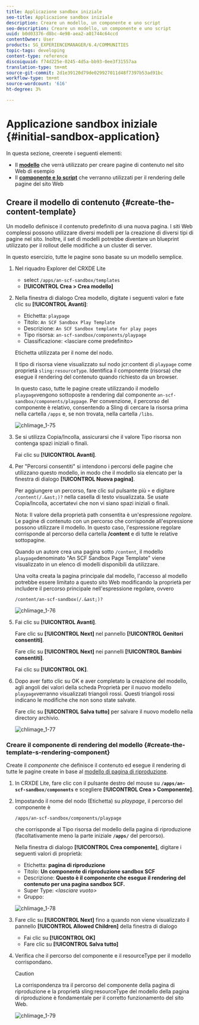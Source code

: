```yaml
---
title: Applicazione sandbox iniziale
seo-title: Applicazione sandbox iniziale
description: Creare un modello, un componente e uno script
seo-description: Creare un modello, un componente e uno script
uuid: b0d03376-d8bc-4e98-aea2-a01744c64ccd
contentOwner: User
products: SG_EXPERIENCEMANAGER/6.4/COMMUNITIES
topic-tags: developing
content-type: reference
discoiquuid: f74d225e-0245-4d5a-bb93-0ee3f31557aa
translation-type: tm+mt
source-git-commit: 2d1e39120d79de029927011d48f7397b53ad91bc
workflow-type: tm+mt
source-wordcount: '616'
ht-degree: 3%

---
```



# Applicazione sandbox iniziale {#initial-sandbox-application}

In questa sezione, creerete i seguenti elementi:

* Il **[modello](#createthepagetemplate)** che verrà utilizzato per creare pagine di contenuto nel sito Web di esempio
* Il **[componente e lo script](#create-the-template-s-rendering-component)** che verranno utilizzati per il rendering delle pagine del sito Web

## Creare il modello di contenuto {#create-the-content-template}

Un modello definisce il contenuto predefinito di una nuova pagina. I siti Web complessi possono utilizzare diversi modelli per la creazione di diversi tipi di pagine nel sito. Inoltre, il set di modelli potrebbe diventare un blueprint utilizzato per il rollout delle modifiche a un cluster di server.

In questo esercizio, tutte le pagine sono basate su un modello semplice.

1. Nel riquadro Explorer del CRXDE Lite

   * select `/apps/an-scf-sandbox/templates`
   * **[!UICONTROL Crea > Crea modello]**

1. Nella finestra di dialogo Crea modello, digitate i seguenti valori e fate clic su **[!UICONTROL Avanti]**:

   * Etichetta: `playpage`
   * Titolo: `An SCF Sandbox Play Template`
   * Descrizione: `An SCF Sandbox template for play pages`
   * Tipo risorsa: `an-scf-sandbox/components/playpage`
   * Classificazione: &lt;lasciare come predefinito>

   Etichetta utilizzata per il nome del nodo.

   Il tipo di risorsa viene visualizzato sul nodo jcr:content di `playpage` come proprietà `sling:resourceType`. Identifica il componente (risorsa) che esegue il rendering del contenuto quando richiesto da un browser.

   In questo caso, tutte le pagine create utilizzando il modello `playpage`vengono sottoposte a rendering dal componente `an-scf-sandbox/components/playpage`. Per convenzione, il percorso del componente è relativo, consentendo a Sling di cercare la risorsa prima nella cartella `/apps` e, se non trovata, nella cartella `/libs`.

   ![chlimage_1-75](assets/chlimage_1-75.png)

1. Se si utilizza Copia/Incolla, assicurarsi che il valore Tipo risorsa non contenga spazi iniziali o finali.

   Fai clic su **[!UICONTROL Avanti]**.

1. Per &quot;Percorsi consentiti&quot; si intendono i percorsi delle pagine che utilizzano questo modello, in modo che il modello sia elencato per la finestra di dialogo **[!UICONTROL Nuova pagina]**.

   Per aggiungere un percorso, fare clic sul pulsante più `+` e digitare `/content(/.&ast;)?` nella casella di testo visualizzata. Se usate Copia/Incolla, accertatevi che non vi siano spazi iniziali o finali.

   Nota: Il valore della proprietà path consentita è un&#39;espressione *regolare.* Le pagine di contenuto con un percorso che corrisponde all&#39;espressione possono utilizzare il modello. In questo caso, l&#39;espressione regolare corrisponde al percorso della cartella **/content** e di tutte le relative sottopagine.

   Quando un autore crea una pagina sotto `/content`, il modello `playpage`denominato &quot;An SCF Sandbox Page Template&quot; viene visualizzato in un elenco di modelli disponibili da utilizzare.

   Una volta creata la pagina principale dal modello, l&#39;accesso al modello potrebbe essere limitato a questo sito Web modificando la proprietà per includere il percorso principale nell&#39;espressione regolare, ovvero

   `/content/an-scf-sandbox(/.&ast;)?`

   ![chlimage_1-76](assets/chlimage_1-76.png)

1. Fai clic su **[!UICONTROL Avanti]**.

   Fare clic su **[!UICONTROL Next]** nel pannello **[!UICONTROL Genitori consentiti]**.

   Fare clic su **[!UICONTROL Next]** nei pannelli **[!UICONTROL Bambini consentiti]**.

   Fai clic su **[!UICONTROL OK]**.

1. Dopo aver fatto clic su OK e aver completato la creazione del modello, agli angoli dei valori della scheda Proprietà per il nuovo modello `playpage`verranno visualizzati triangoli rossi. Questi triangoli rossi indicano le modifiche che non sono state salvate.

   Fare clic su **[!UICONTROL Salva tutto]** per salvare il nuovo modello nella directory archivio.

   ![chlimage_1-77](assets/chlimage_1-77.png)

### Creare il componente di rendering del modello {#create-the-template-s-rendering-component}

Create il *componente* che definisce il contenuto ed esegue il rendering di tutte le pagine create in base al [modello di pagina di riproduzione](#createthepagetemplate).

1. In CRXDE Lite, fare clic con il pulsante destro del mouse su **`/apps/an-scf-sandbox/components`** e scegliere **[!UICONTROL Crea > Componente]**.
1. Impostando il nome del nodo (Etichetta) su *playpage*, il percorso del componente è

   `/apps/an-scf-sandbox/components/playpage`

   che corrisponde al Tipo risorsa del modello della pagina di riproduzione (facoltativamente meno la parte iniziale **`/apps/`** del percorso).

   Nella finestra di dialogo **[!UICONTROL Crea componente]**, digitare i seguenti valori di proprietà:

   * Etichetta: **pagina di riproduzione**
   * Titolo: **Un componente di riproduzione sandbox SCF**
   * Descrizione: **Questo è il componente che esegue il rendering del contenuto per una pagina sandbox SCF.**
   * Super Type: *&lt;lasciare vuoto>*
   * Gruppo:

   ![chlimage_1-78](assets/chlimage_1-78.png)

1. Fare clic su **[!UICONTROL Next]** fino a quando non viene visualizzato il pannello **[!UICONTROL Allowed Children]** della finestra di dialogo

   * Fai clic su **[!UICONTROL OK]**
   * Fare clic su **[!UICONTROL Salva tutto]**

1. Verifica che il percorso del componente e il resourceType per il modello corrispondano.

   >[!CAUTION]
   >
   >La corrispondenza tra il percorso del componente della pagina di riproduzione e la proprietà sling:resourceType del modello della pagina di riproduzione è fondamentale per il corretto funzionamento del sito Web.

   ![chlimage_1-79](assets/chlimage_1-79.png)